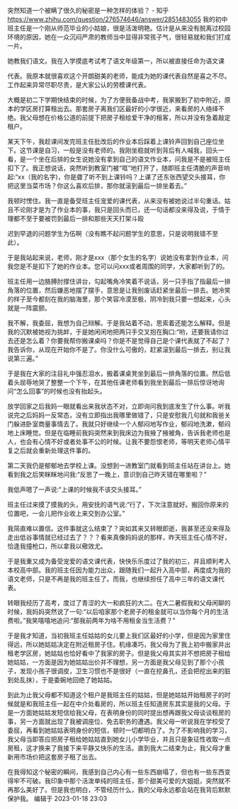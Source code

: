 突然知道一个被瞒了很久的秘密是一种怎样的体验？ - 知乎
https://www.zhihu.com/question/276574646/answer/2851483055
我的初中班主任是一个刚从师范毕业的小姑娘，很是活泼明艳。估计是从来没有脱离过校园环境的原因，她在一众沉闷严肃的教师当中显得非常孩子气，很轻易就和我们打成一片。

她教我们语文。我在入学摸底考试考了语文年级第一，所以被直接任命为语文课

代表。我原本就很喜欢这个开朗甜美的老师，能成为她的课代表自然是喜之不尽。工作起来异常尽职尽责，是大家公认的劳模课代表。

大概是初二下学期快结束的时候，为了方便我备战中考，我家搬到了初中附近，原本的学区房打算租出去。那套房子离我们区最好的小学很近，来看房的人络绎不绝。我父母想在价格公道的前提下把房子租给爱干净的租客，所以并没有急着敲定租户。

某天下午，我趁课间发完班主任批改后的作业本后踩着上课铃声回到自己座位坐下。这节课是自习，一般是没有老师的。我刚坐稳就听到背后有人喊我，回头一看，是一个坐在后排的女生说她没有拿到自己的语文作业本，问我是不是被班主任扣下了。我正想说话，突然听到教室门被“哐”地打开了，随即班主任清脆的声音响起:“xx（我的名字)，你是聋了听不到上课铃吗？上课了还东张西望交头接耳，你把这里当菜市场？你这么喜欢后排，那你就滚到最后一排坐着去。”

我顿时愣住。我一直是备受班主任宠爱的课代表，从来没有被她说过半句重话。姑且不论刚才是为了作业本的事，我只是回头而已，还一句话都没来得及说，于情于理都不至于要被罚到最后一排和那些天天打架斗殴

迟到早退的问题学生为伍啊（没有瞧不起问题学生的意思，只是说明我错不至此）。

于是我站起来说，老师，刚才是xxx（那个女生的名字）说她没有拿到作业本，问我您是不是扣下了她的作业本。您可以问xxx或者周围的同学，大家都听到了的。

班主任用一边胳膊肘撑住讲台，勾起嘴角冷笑着不说话，另一只手指了指最后一排角落的位置，然后嫌恶地摆了摆手，意思是让我别废话赶紧坐最后一排去。她冷笑的样子至今都刻在我的脑海里，那个笑容冷漠至极，阴冷到我只要一想起来，心头就是一阵震颤。

我不解，我委屈，我想为自己辩解。于是我站着不动，思索着还能怎么解释。但是我的沉默被她视为挑衅，于是她闲闲地把两只手交叉抱在胸口:“哟，还要我请你过去还是怎么着？你要我帮你搬课桌吗？你是不是觉得自己是个课代表就了不起了？我告诉你，从现在开始你不是了。你没什么可傲的，赶紧滚到最后一排去，别让我说第三遍。”

于是我在大家的注目礼中强忍泪水，搬着课桌凳坐到最后一排角落的位置。然后低着头屈辱地哭了整整一个下午，在其他任课老师看到我坐到最后一排后惊讶地询问“怎么回事”的时候也没有抬起头。

放学回家之后我妈一眼就看出来我状态不对，立即询问我到底发生了什么事。听我说完之后妈妈一反常态，没有立即指出我哪里做错了，只是安慰我几句就和我爸关门躲进卧室商量事情去了。我就只好继续一个人郁闷地写作业，郁闷地洗漱，郁闷地上床睡觉。但是在临睡前我妈突然来到我床边为我掖了掖被角，告诉我老师也是人，也会有心情不好或者处事不公的时候。让我不要怨恨老师，等明天老师心情平复之后就会重新处理这件事的。

第二天我仍是郁郁地去学校上课。没想到一进教室门就看到班主任站在讲台上。她看到我之后笑眯眯地问我:“反思了一晚上，意识到自己昨天错在哪里啦？”

我低声嗯了一声说:“上课的时候我不该交头接耳。”

班主任过来摸了摸我的头，用安抚的语气说:“行了，下次注意就好。搬回你原来的位置吧，一会儿把作业收上来交到办公室。”

我简直难以置信。这件事就这么结束了？突如其来又转眼即逝，我甚至还没来得及走出低谷事情就已经过去了？？？看来真像妈妈说的那样，昨天班主任心情不好，恰逢我撞枪口，所以拿我以儆效尤。

于是我重又成为备受宠爱的语文课代表，快快乐乐度过了我的初三，并且顺利考入本校高中部。我的班主任因为能力出众，跟随我们一起升入高中部，再度成为我的语文老师，只是不再是我的班主任了。而我，也继续担任了高中三年的语文课代表。

转眼我经历了高考，度过了青涩的大一和疯狂的大二。在大二暑假我和父母闲聊的时候，我妈妈突然说了一句:“以后咱家那个老房子的租金就可以当你每个月的生活费啦。”我笑嘻嘻地追问:“那我前两年为啥不用租金当生活费？”

于是我才知道，当初我班主任姑姑的女儿要上我们区最好的小学，但是因为家里住得远，所以她姑姑决定在附近租房子住。机缘凑巧，我父母为了我上初中搬家并出租老学区房，她姑姑也恰好看中了我家的房子。但是我父母其实并不想把房子租给她姑姑，一方面是因为她姑姑出价并不理想，另一方面是我父母见到了那个小孩子，发现小孩子很调皮，卫生习惯也不是很好（一直在挖鼻孔，还会把挖出来的脏到处乱抹），于是委婉地回绝了她姑姑。

到此为止我父母都不知道这个租户是我班主任的姑姑，但是她姑姑开始租房子的时候就是和我班主任一起在中介处看房的，所以班主任知道房东其实是我的父母。于是一方面她姑姑发短信给我父母，在表明身份的同时提出想再跟我父母谈谈租房的事，另一方面就出现了我被调座位、免去职务的遭遇。我父母一听说我在学校受了委屈，再看到她姑姑表明身份的短信，顿时一切都明白了。为了不影响我的学习，我父母当即答应把房子租给她姑姑直到她女儿小学毕业，并且只是象征性收取一点房租，这才换来了我接下来平静又快乐的生活。直到我大二结束为止，我父母才重新用市场价把这套房子租了出去。

在我得知这个秘密的瞬间，我感到自己内心有一些东西崩塌了，但也有一些东西变得牢不可破。我印象中那个活泼单纯的班主任，那个甜美可爱的大姐姐，突然就不再那么美好了。但是我也明白，不管经历什么，我的父母永远都会站在我背后默默保护我。
编辑于 2023-01-18 23:03
